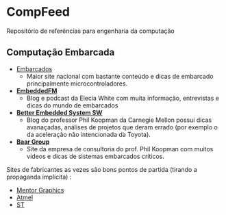 # CompFeed
Repositório de referências para engenharia da computação

## Computação Embarcada 

- [Embarcados](https://www.embarcados.com.br/)
     - Maior site nacional com bastante conteúdo e dicas de embarcado principalmente microcontroladores.
- **[EmbeddedFM](http://embedded.fm/)**
     - Blog e podcast da Elecia White com muita informação, entrevistas e dicas do mundo de embarcados
- **[Better Embedded System SW](https://betterembsw.blogspot.com.br/)**
     - Blog do professor Phil Koopman da Carnegie Mellon possui dicas avanaçadas, análises de projetos que deram errado (por exemplo o da aceleração não intencionada da Toyota).
- **[Baar Group](https://barrgroup.com/blog)**
    - Site da empresa de consultoria do prof. Phil Koopman com muitos vídeos e dicas de sistemas embarcados críticos.

Sites de fabricantes as vezes são bons pontos de partida (tirando a propaganda implícita) :

- [Mentor Graphics](https://www.mentor.com/embedded-software/)
- [Atmel](http://www.atmel.com/)
- [ST](http://www.st.com/content/st_com/en.html)
